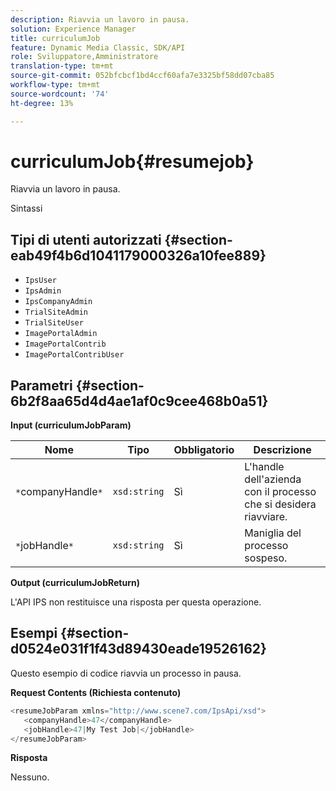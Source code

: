 ```yaml
---
description: Riavvia un lavoro in pausa.
solution: Experience Manager
title: curriculumJob
feature: Dynamic Media Classic, SDK/API
role: Sviluppatore,Amministratore
translation-type: tm+mt
source-git-commit: 052bfcbcf1bd4ccf60afa7e3325bf58dd07cba85
workflow-type: tm+mt
source-wordcount: '74'
ht-degree: 13%

---
```



# curriculumJob{#resumejob}

Riavvia un lavoro in pausa.

Sintassi

## Tipi di utenti autorizzati {#section-eab49f4b6d1041179000326a10fee889}

* `IpsUser`
* `IpsAdmin`
* `IpsCompanyAdmin`
* `TrialSiteAdmin`
* `TrialSiteUser`
* `ImagePortalAdmin`
* `ImagePortalContrib`
* `ImagePortalContribUser`

## Parametri {#section-6b2f8aa65d4d4ae1af0c9cee468b0a51}

**Input (curriculumJobParam)**

| Nome | Tipo | Obbligatorio | Descrizione |
|---|---|---|---|
| `*`companyHandle`*` | `xsd:string` | Sì | L&#39;handle dell&#39;azienda con il processo che si desidera riavviare. |
| `*`jobHandle`*` | `xsd:string` | Sì | Maniglia del processo sospeso. |

**Output (curriculumJobReturn)**

L&#39;API IPS non restituisce una risposta per questa operazione.

## Esempi {#section-d0524e031f1f43d89430eade19526162}

Questo esempio di codice riavvia un processo in pausa.

**Request Contents (Richiesta contenuto)**

```java
<resumeJobParam xmlns="http://www.scene7.com/IpsApi/xsd">
   <companyHandle>47</companyHandle>
   <jobHandle>47|My Test Job|</jobHandle>
</resumeJobParam>
```

**Risposta**

Nessuno.
